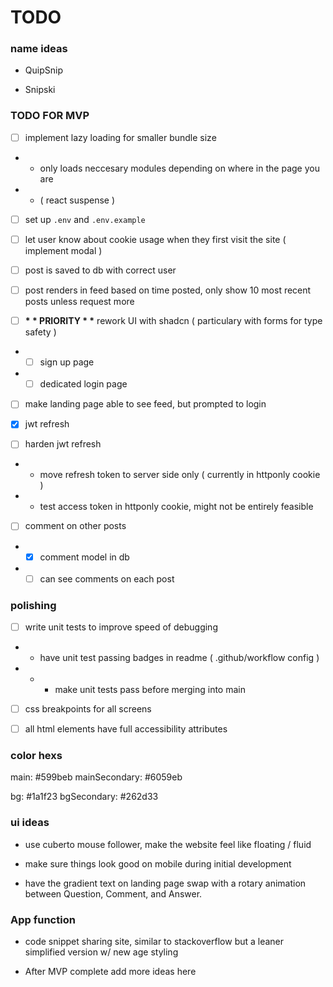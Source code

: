 # TODO

### name ideas

- QuipSnip

- Snipski

### TODO FOR MVP

- [ ] implement lazy loading for smaller bundle size

- - only loads neccesary modules depending on where in the page you are

- - ( react suspense )

- [ ] set up `.env` and `.env.example`

- [ ] let user know about cookie usage when they first visit the site ( implement modal )

- [ ] post is saved to db with correct user

- [ ] post renders in feed based on time posted, only show 10 most recent posts unless request more

- [ ] **\* \* PRIORITY \* \*** rework UI with shadcn ( particulary with forms for type safety )

- - [ ] sign up page

- - [ ] dedicated login page

- [ ] make landing page able to see feed, but prompted to login

- [x] jwt refresh

- [ ] harden jwt refresh

- - move refresh token to server side only ( currently in httponly cookie )

- - test access token in httponly cookie, might not be entirely feasible

- [ ] comment on other posts

- - [x] comment model in db

- - [ ] can see comments on each post

### polishing

- [ ] write unit tests to improve speed of debugging

- - have unit test passing badges in readme ( .github/workflow config )

- - - make unit tests pass before merging into main

- [ ] css breakpoints for all screens

- [ ] all html elements have full accessibility attributes

### color hexs

main: #599beb
mainSecondary: #6059eb

bg: #1a1f23
bgSecondary: #262d33

### ui ideas

- use cuberto mouse follower, make the website feel like floating / fluid

- make sure things look good on mobile during initial development

- have the gradient text on landing page swap with a rotary animation between Question, Comment, and Answer.

### App function

- code snippet sharing site, similar to stackoverflow but a leaner simplified version w/ new age styling

- After MVP complete add more ideas here
